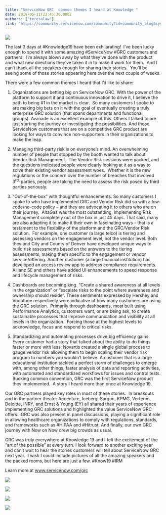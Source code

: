 ```yaml
---
title: "ServiceNow GRC  common themes I heard at Knowledge "
date: 2019-05-11T23:45:36.000Z
authors: ["teresalaw"]
link: "https://community.servicenow.com/community?id=community_blog&sys_id=95d599eedbd5fbc8fece0b55ca961913"
---
```

<p><img style="max-width: 100%; max-height: 480px;" src="https://community.servicenow.com/46ac99eedb19fbc8fece0b55ca961951.iix" /></p>
<p>The last 3 days at #Knowledge19 have been exhilarating!  I’ve been lucky enough to spend it with some amazing #ServiceNow #GRC customers and partners.  I’m always blown away by what they’ve done with the product and what new directions they’ve taken it in to make it work for them.  And I can’t thank all the speakers enough for sharing their stories.  You’ll be seeing some of those stories appearing here over the next couple of weeks.</p>
<p>There were a few common themes I heard that I’d like to share:</p>
<ol><li>Organizations are betting big on ServiceNow GRC. With the power of the platform to support it and continuous innovation to drive it, I believe the path to being #1 in the market is clear.  So many customers I spoke to are making big bets on it with the goal of eventually creating a truly enterprise GRC solution (that spans departments and functional groups). Avanade is an excellent example of this. Others I talked to are just starting the journey or investigating the possibilities. And those ServiceNow customers that are on a competitive GRC product are looking for ways to convince non-supporters in their organizations to make the leap. </li></ol>
<ol start="2"><li>Managing third-party risk is on everyone’s mind. An overwhelming number of people that stopped by the booth wanted to talk about Vendor Risk Management.  The Vendor Risk sessions were packed, and the questions indicated people were clearly looking at it as a way to solve their existing vendor assessment woes.  Whether it is the new regulations or the concern over the number of breaches that involved 3<sup>rd</sup>-parties, people are taking the need to assess the risk posed by third parties seriously. </li></ol>
<ol start="3"><li>“Out-of-the-box” with thoughtful enhancements. So many customers I spoke to who have implemented GRC and Vendor Risk did so with a low-code/no-code policy – and they are advocating it to others who are on their journey.  AltaGas was the most outstanding, implementing Risk Management completely out of the box in just 45 days. That said, many are also adapting it to make it their own in fascinating ways – that is a testament to the flexibility of the platform and the GRC/Vendor Risk solution.  For example, one customer (a large telco) is tiering and assessing vendors on the engagement level, not the vendor level. Both they and City and County of Denver have developed unique ways to build risk assessments based on the answers to the tiering assessments, making them specific to the engagement or vendor service/offering. Another customer (a large financial institution) has developed an access review app to address compliance requirements. Allianz SE and others have added UI enhancements to speed response and lifecycle management of risks.   </li></ol>
<ol start="4"><li>Dashboards are becoming king. “Create a shared awareness at all levels in the organization” or “escalate risks to the point where awareness and ownership should reside”. These sentiments expressed by Hershey and Vodafone respectively were indicative of how many customers are using the GRC solution.  Primarily through dashboards, most built using Performance Analytics, customers want, or are being ask, to create sustainable processes that improve communication and visibility at all levels in the organization.  Forcing those at the highest levels to acknowledge, focus and respond to critical risks. </li></ol>
<ol start="5"><li>Standardizing and automating processes drive big efficiency gains. Every customer had a story that talked about the ability to do things faster or more with less. Novartis created a single global process to gauge vendor risk allowing them to begin scaling their vendor risk program to numbers you wouldn’t believe. A customer that is a large educational institution tackled a perfect storm of challenges to emerge with, among other things, faster analysis of data and reporting activities, with automated and standardized workflows for issues and control tests. Bucking common convention, GRC was the first ServiceNow product they implemented.  A story I heard more than once at Knowledge 19.</li></ol>
<p>Our GRC partners played key roles in most of these stories.  In breakouts and in the partner theater Accenture, Iceberg, Sargon, KPMG, Verterim, Deloitte, INRY, and Ernst &amp; Young (EY) all shared their years of experience implementing GRC solutions and highlighted the value ServiceNow GRC offers.  GRC was also present in panel discussions, playing a significant role in allowing healthcare organizations to comply with regulations, standards, and frameworks such as #HIPAA and #Hitrust. And finally, our own GRC journey with Now on Now drew big crowds as usual.</p>
<p>GRC was truly everywhere at Knowledge 19 and I felt the excitement of the “art of the possible” at every turn. I look forward to another exciting year and can’t wait to hear the stories customers will tell about ServiceNow GRC next year.  I wish I could include pictures of all the amazing speakers and the packed rooms, but here are just a few. #Know19 #IRM</p>
<p>Learn more at <a href="https://www.servicenow.com/products/governance-risk-and-compliance.html" rel="nofollow">www.servicenow.com/grc</a></p>
<p><img style="max-width: 100%; max-height: 480px;" src="https://community.servicenow.com/81c89966db19fbc8fece0b55ca96199a.iix" /></p>
<p><img style="max-width: 100%; max-height: 480px;" src="https://community.servicenow.com/3d9ad5aadb19fbc8fece0b55ca9619fa.iix" /></p>
<p><img style="max-width: 100%; max-height: 480px;" src="https://community.servicenow.com/ba122deadb59fbc8fece0b55ca961960.iix" /></p>
<p><img style="max-width: 100%; max-height: 480px;" src="https://community.servicenow.com/0f1c55aedb19fbc8fece0b55ca9619be.iix" /></p>